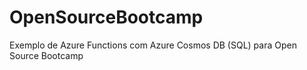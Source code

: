 # OpenSourceBootcamp
Exemplo de Azure Functions com Azure Cosmos DB (SQL) para Open Source Bootcamp
